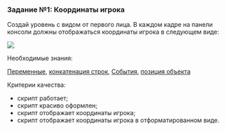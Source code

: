 ### Задание №1: Координаты игрока

Создай уровень с видом от первого лица. В каждом кадре на панели консоли должны отображаться координаты игрока в следующем виде:

![](http://unity3d.unium.ru/lessons/lesson9/images/task1_final.jpg)

Необходимые знания:

[Переменные](https://github.com/UniumGames/Lessons/tree/master/09#Переменные), [конкатенация строк](https://github.com/UniumGames/Lessons/tree/master/09#Конкатенация-строк), [События](https://github.com/UniumGames/Lessons/tree/master/09#События), [позиция объекта](https://github.com/UniumGames/Lessons/tree/master/09#Позиция-объекта)

Критерии качества:

- скрипт работает;
- скрипт красиво оформлен;
- скрипт отображает координаты игрока;
- скрипт отображает координаты игрока в отформатированном виде.
